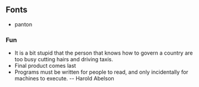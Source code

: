 ## Fonts

- panton

### Fun

- It is a bit stupid that the person that knows how to govern a country are too busy cutting hairs and driving taxis.
- Final product comes last
- Programs must be written for people to read, and only incidentally for machines to execute. -- Harold Abelson
